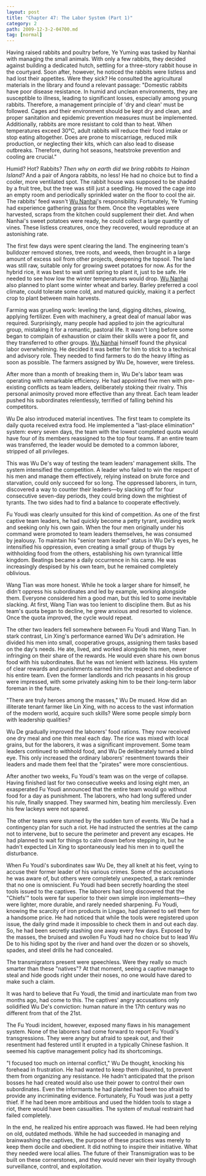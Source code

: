 ```yaml
---
layout: post
title: "Chapter 47: The Labor System (Part 1)"
category: 2
path: 2009-12-3-2-04700.md
tag: [normal]
---
```


Having raised rabbits and poultry before, Ye Yuming was tasked by Nanhai with managing the small animals. With only a few rabbits, they decided against building a dedicated hutch, settling for a three-story rabbit house in the courtyard. Soon after, however, he noticed the rabbits were listless and had lost their appetites. Were they sick? He consulted the agricultural materials in the library and found a relevant passage: "Domestic rabbits have poor disease resistance. In humid and unclean environments, they are susceptible to illness, leading to significant losses, especially among young rabbits. Therefore, a management principle of 'dry and clean' must be followed. Cages and their environment should be kept dry and clean, and proper sanitation and epidemic prevention measures must be implemented. Additionally, rabbits are more resistant to cold than to heat. When temperatures exceed 30°C, adult rabbits will reduce their food intake or stop eating altogether. Does are prone to miscarriage, reduced milk production, or neglecting their kits, which can also lead to disease outbreaks. Therefore, during hot seasons, heatstroke prevention and cooling are crucial."

Humid? Hot? Rabbits? *Then why on earth did we bring rabbits to Hainan Island?* And a pair of Angora rabbits, no less! He had no choice but to find a cooler, more ventilated spot. The rabbit house was supposed to be shaded by a fruit tree, but the tree was still just a seedling. He moved the cage into an empty room and periodically sprinkled water on the floor to cool the air. The rabbits' feed wasn't [Wu Nanhai][y009]'s responsibility. Fortunately, Ye Yuming had experience gathering grass for them. Once the vegetables were harvested, scraps from the kitchen could supplement their diet. And when Nanhai's sweet potatoes were ready, he could collect a large quantity of vines. These listless creatures, once they recovered, would reproduce at an astonishing rate.

The first few days were spent clearing the land. The engineering team's bulldozer removed stones, tree roots, and weeds, then brought in a large amount of excess soil from other projects, deepening the topsoil. The land was still raw, suitable only for growing sweet potatoes for now. As for the hybrid rice, it was best to wait until spring to plant it, just to be safe. He needed to see how low the winter temperatures would drop. [Wu Nanhai][y009] also planned to plant some winter wheat and barley. Barley preferred a cool climate, could tolerate some cold, and matured quickly, making it a perfect crop to plant between main harvests.

Farming was grueling work: leveling the land, digging ditches, plowing, applying fertilizer. Even with machinery, a great deal of manual labor was required. Surprisingly, many people had applied to join the agricultural group, mistaking it for a romantic, pastoral life. It wasn't long before some began to complain of exhaustion or claim their skills were a poor fit, and they transferred to other groups. [Wu Nanhai][y009] himself found the physical labor overwhelming. He decided it was better for him to stick to a technical and advisory role. They needed to find farmers to do the heavy lifting as soon as possible. The farmers assigned by Wu De, however, were tireless.

After more than a month of breaking them in, Wu De's labor team was operating with remarkable efficiency. He had appointed five men with pre-existing conflicts as team leaders, deliberately stoking their rivalry. This personal animosity proved more effective than any threat. Each team leader pushed his subordinates relentlessly, terrified of falling behind his competitors.

Wu De also introduced material incentives. The first team to complete its daily quota received extra food. He implemented a "last-place elimination" system: every seven days, the team with the lowest completed quota would have four of its members reassigned to the top four teams. If an entire team was transferred, the leader would be demoted to a common laborer, stripped of all privileges.

This was Wu De's way of testing the team leaders' management skills. The system intensified the competition. A leader who failed to win the respect of his men and manage them effectively, relying instead on brute force and starvation, could only succeed for so long. The oppressed laborers, in turn, discovered a way to counter their leaders—by slacking off for four consecutive seven-day periods, they could bring down the mightiest of tyrants. The two sides had to find a balance to cooperate effectively.

Fu Youdi was clearly unsuited for this kind of competition. As one of the first captive team leaders, he had quickly become a petty tyrant, avoiding work and seeking only his own gain. When the four men originally under his command were promoted to team leaders themselves, he was consumed by jealousy. To maintain his "senior team leader" status in Wu De's eyes, he intensified his oppression, even creating a small group of thugs by withholding food from the others, establishing his own tyrannical little kingdom. Beatings became a daily occurrence in his camp. He was increasingly despised by his own team, but he remained completely oblivious.

Wang Tian was more honest. While he took a larger share for himself, he didn't oppress his subordinates and led by example, working alongside them. Everyone considered him a good man, but this led to some inevitable slacking. At first, Wang Tian was too lenient to discipline them. But as his team's quota began to decline, he grew anxious and resorted to violence. Once the quota improved, the cycle would repeat.

The other two leaders fell somewhere between Fu Youdi and Wang Tian. In stark contrast, Lin Xing's performance earned Wu De's admiration. He divided his men into small, cooperative groups, assigning them tasks based on the day's needs. He ate, lived, and worked alongside his men, never infringing on their share of the rewards. He would even share his own bonus food with his subordinates. But he was not lenient with laziness. His system of clear rewards and punishments earned him the respect and obedience of his entire team. Even the former landlords and rich peasants in his group were impressed, with some privately asking him to be their long-term labor foreman in the future.

"There are truly heroes among the masses," Wu De mused. How did an illiterate tenant farmer like Lin Xing, with no access to the vast information of the modern world, acquire such skills? Were some people simply born with leadership qualities?

Wu De gradually improved the laborers' food rations. They now received one dry meal and one thin meal each day. The rice was mixed with local grains, but for the laborers, it was a significant improvement. Some team leaders continued to withhold food, and Wu De deliberately turned a blind eye. This only increased the ordinary laborers' resentment towards their leaders and made them feel that the "pirates" were more conscientious.

After another two weeks, Fu Youdi's team was on the verge of collapse. Having finished last for two consecutive weeks and losing eight men, an exasperated Fu Youdi announced that the entire team would go without food for a day as punishment. The laborers, who had long suffered under his rule, finally snapped. They swarmed him, beating him mercilessly. Even his few lackeys were not spared.

The other teams were stunned by the sudden turn of events. Wu De had a contingency plan for such a riot. He had instructed the sentries at the camp not to intervene, but to secure the perimeter and prevent any escapes. He had planned to wait for things to calm down before stepping in, but he hadn't expected Lin Xing to spontaneously lead his men in to quell the disturbance.

When Fu Youdi's subordinates saw Wu De, they all knelt at his feet, vying to accuse their former leader of his various crimes. Some of the accusations he was aware of, but others were completely unexpected, a stark reminder that no one is omniscient. Fu Youdi had been secretly hoarding the steel tools issued to the captives. The laborers had long discovered that the "Chiefs'" tools were far superior to their own simple iron implements—they were lighter, more durable, and rarely needed sharpening. Fu Youdi, knowing the scarcity of iron products in Lingao, had planned to sell them for a handsome price. He had noticed that while the tools were registered upon issue, the daily grind made it impossible to check them in and out each day. So, he had been secretly stashing one away every few days. Exposed by the masses, the bruised and swollen Fu Youdi had no choice but to lead Wu De to his hiding spot by the river and hand over the dozen or so shovels, spades, and steel drills he had concealed.

The transmigrators present were speechless. Were they really so much smarter than these "natives"? At that moment, seeing a captive manage to steal and hide goods right under their noses, no one would have dared to make such a claim.

It was hard to believe that Fu Youdi, the timid and inarticulate man from two months ago, had come to this. The captives' angry accusations only solidified Wu De's conviction: human nature in the 17th century was no different from that of the 21st.

The Fu Youdi incident, however, exposed many flaws in his management system. None of the laborers had come forward to report Fu Youdi's transgressions. They were angry but afraid to speak out, and their resentment had festered until it erupted in a typically Chinese fashion. It seemed his captive management policy had its shortcomings.

"I focused too much on internal conflict," Wu De thought, knocking his forehead in frustration. He had wanted to keep them disunited, to prevent them from organizing any resistance. He hadn't anticipated that the prison bosses he had created would also use their power to control their own subordinates. Even the informants he had planted had been too afraid to provide any incriminating evidence. Fortunately, Fu Youdi was just a petty thief. If he had been more ambitious and used the hidden tools to stage a riot, there would have been casualties. The system of mutual restraint had failed completely.

In the end, he realized his entire approach was flawed. He had been relying on old, outdated methods. While he had succeeded in managing and brainwashing the captives, the purpose of these practices was merely to keep them docile and obedient. It did nothing to inspire their initiative. What they needed were local allies. The future of their Transmigration was to be built on these cornerstones, and they would never win their loyalty through surveillance, control, and exploitation.

[y009]: /characters/y009 "Wu Nanhai"